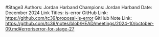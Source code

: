 #Stage3
Authors: Jordan Harband
Champions: Jordan Harband
Date: December 2024
Link Titles: is-error
GitHub Link: https://github.com/tc39/proposal-is-error
GitHub Note Link: https://github.com/tc39/notes/blob/HEAD/meetings/2024-10/october-09.md#erroriserror-for-stage-27
